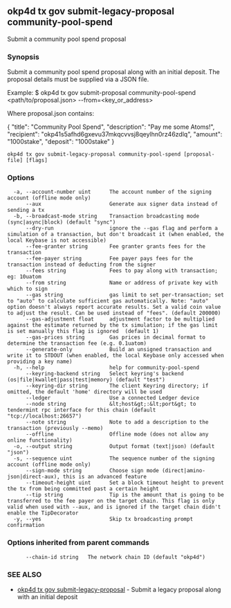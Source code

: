## okp4d tx gov submit-legacy-proposal community-pool-spend

Submit a community pool spend proposal

### Synopsis

Submit a community pool spend proposal along with an initial deposit.
The proposal details must be supplied via a JSON file.

Example:
$ okp4d tx gov submit-proposal community-pool-spend <path/to/proposal.json> --from=<key_or_address>

Where proposal.json contains:

{
  "title": "Community Pool Spend",
  "description": "Pay me some Atoms!",
  "recipient": "okp41s5afhd6gxevu37mkqcvvsj8qeylhn0rz46zdlq",
  "amount": "1000stake",
  "deposit": "1000stake"
}

```
okp4d tx gov submit-legacy-proposal community-pool-spend [proposal-file] [flags]
```

### Options

```
  -a, --account-number uint      The account number of the signing account (offline mode only)
      --aux                      Generate aux signer data instead of sending a tx
  -b, --broadcast-mode string    Transaction broadcasting mode (sync|async|block) (default "sync")
      --dry-run                  ignore the --gas flag and perform a simulation of a transaction, but don't broadcast it (when enabled, the local Keybase is not accessible)
      --fee-granter string       Fee granter grants fees for the transaction
      --fee-payer string         Fee payer pays fees for the transaction instead of deducting from the signer
      --fees string              Fees to pay along with transaction; eg: 10uatom
      --from string              Name or address of private key with which to sign
      --gas string               gas limit to set per-transaction; set to "auto" to calculate sufficient gas automatically. Note: "auto" option doesn't always report accurate results. Set a valid coin value to adjust the result. Can be used instead of "fees". (default 200000)
      --gas-adjustment float     adjustment factor to be multiplied against the estimate returned by the tx simulation; if the gas limit is set manually this flag is ignored  (default 1)
      --gas-prices string        Gas prices in decimal format to determine the transaction fee (e.g. 0.1uatom)
      --generate-only            Build an unsigned transaction and write it to STDOUT (when enabled, the local Keybase only accessed when providing a key name)
  -h, --help                     help for community-pool-spend
      --keyring-backend string   Select keyring's backend (os|file|kwallet|pass|test|memory) (default "test")
      --keyring-dir string       The client Keyring directory; if omitted, the default 'home' directory will be used
      --ledger                   Use a connected Ledger device
      --node string              &lt;host&gt;:&lt;port&gt; to tendermint rpc interface for this chain (default "tcp://localhost:26657")
      --note string              Note to add a description to the transaction (previously --memo)
      --offline                  Offline mode (does not allow any online functionality)
  -o, --output string            Output format (text|json) (default "json")
  -s, --sequence uint            The sequence number of the signing account (offline mode only)
      --sign-mode string         Choose sign mode (direct|amino-json|direct-aux), this is an advanced feature
      --timeout-height uint      Set a block timeout height to prevent the tx from being committed past a certain height
      --tip string               Tip is the amount that is going to be transferred to the fee payer on the target chain. This flag is only valid when used with --aux, and is ignored if the target chain didn't enable the TipDecorator
  -y, --yes                      Skip tx broadcasting prompt confirmation
```

### Options inherited from parent commands

```
      --chain-id string   The network chain ID (default "okp4d")
```

### SEE ALSO

* [okp4d tx gov submit-legacy-proposal](okp4d_tx_gov_submit-legacy-proposal.md)	 - Submit a legacy proposal along with an initial deposit
